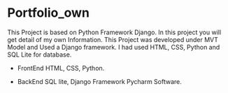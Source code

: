 # Portfolio_own
 
This Project is based on Python Framework Django. In this project you will get detail of my own Information. This Project was developed under MVT Model and Used a Django framework. I had used HTML, CSS, Python and SQL Lite for database. 




* FrontEnd
HTML, CSS, Python.

* BackEnd
SQL lite, Django Framework Pycharm Software.
